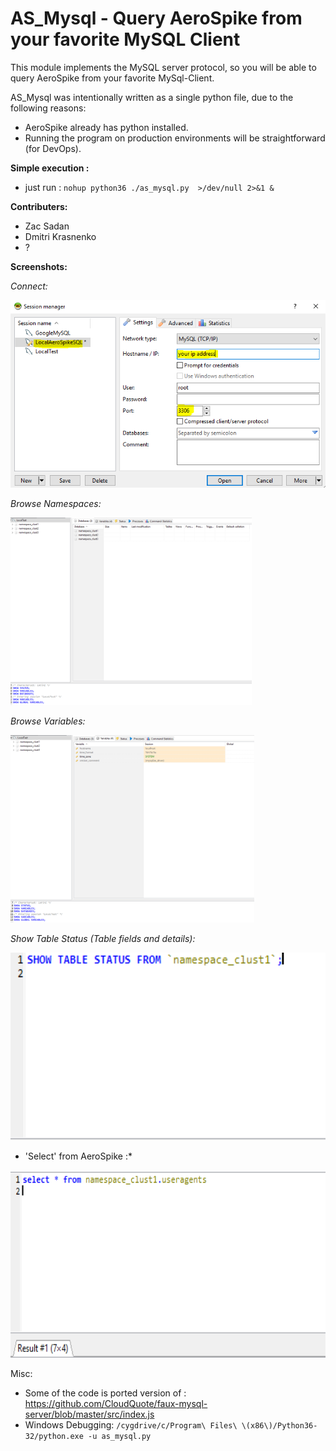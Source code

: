 # AS_Mysql - Query AeroSpike from your favorite MySQL Client

This module implements the MySQL server protocol, so you will be able to query AeroSpike from your favorite MySql-Client.

AS_Mysql was intentionally written as a single python file, due to the following reasons:

- AeroSpike already has python installed.
- Running the program on production environments will be straightforward (for DevOps).

**Simple execution :**

- just run : `nohup python36 ./as_mysql.py  >/dev/null 2>&1 &`

**Contributers:**

- Zac Sadan
- Dmitri Krasnenko
- ?

**Screenshots:**


*Connect:*

<img src="README/connect.png" height="300">

*Browse Namespaces:*

<img src="README/namespaces.png" height="300">

*Browse Variables:*

<img src="README/variables.png" height="300">

*Show Table Status (Table fields and details):*

<img src="README/table_status.png" height="300">

* 'Select' from AeroSpike :*

<img src="README/select.png" height="300">





Misc:

- Some of the code is ported version of : https://github.com/CloudQuote/faux-mysql-server/blob/master/src/index.js
- Windows Debugging: `/cygdrive/c/Program\ Files\ \(x86\)/Python36-32/python.exe -u as_mysql.py`
